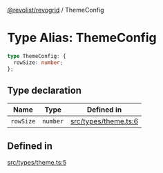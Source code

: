 [@revolist/revogrid](README.md) / ThemeConfig

# Type Alias: ThemeConfig

```ts
type ThemeConfig: {
  rowSize: number;
};
```

## Type declaration

| Name | Type | Defined in |
| ------ | ------ | ------ |
| `rowSize` | `number` | [src/types/theme.ts:6](https://github.com/revolist/revogrid/blob/541ed3c2070ab701e47c29bb6172b17d19a08816/src/types/theme.ts#L6) |

## Defined in

[src/types/theme.ts:5](https://github.com/revolist/revogrid/blob/541ed3c2070ab701e47c29bb6172b17d19a08816/src/types/theme.ts#L5)
